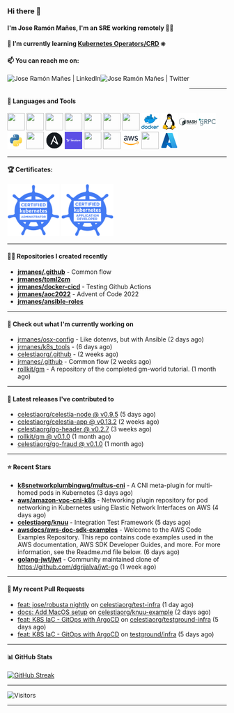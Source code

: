 ### Hi there 👋

#### I'm Jose Ramón Mañes, I'm an SRE working remotely 👨‍💻

####  🌱 I’m currently learning [Kubernetes Operators/CRD](https://kubernetes.io/docs/concepts/extend-kubernetes/operator/) ⎈
####  📫 You can reach me on:

<a href="https://www.linkedin.com/in/joseramonmanesblasco/"><img align="left" alt="Jose Ramón Mañes | LinkedIn" height="32" src="https://img.shields.io/badge/linkedin-%230077B5.svg?&style=for-the-badge&logo=linkedin&logoColor=white"/></a>
<a href="https://twitter.com/jrmanes_"><img align="left" alt="Jose Ramón Mañes | Twitter" height="32" src="https://img.shields.io/badge/Twitter-1DA1F2?style=for-the-badge&logo=twitter&logoColor=white"/></a>
<br/>

---

#### 🔨 Languages and Tools
<p align="left">
<code><img width="40" height="40" src="https://go.dev/blog/go-brand/Go-Logo/PNG/Go-Logo_Blue.png"></code>
<code><img width="40" height="40" src="https://www.vectorlogo.zone/logos/kubernetes/kubernetes-icon.svg"></code>
<code><img width="40" height="40" src="https://cluster-api.sigs.k8s.io/images/introduction.svg"></code>
<code><img width="40" height="40" src="https://cncf-branding.netlify.app/img/projects/argo/icon/color/argo-icon-color.png"></code>
<code><img width="40" height="40" src="https://camo.githubusercontent.com/bd5b74426b7087fe4c8568458993dfff11001c3b9f0a2483e1da43650cbe0672/68747470733a2f2f7777772e766563746f726c6f676f2e7a6f6e652f6c6f676f732f697374696f696f2f697374696f696f2d69636f6e2e737667"></code>
<code><img width="40" height="40" src="https://avatars.githubusercontent.com/u/3380462?s=200&v=4"></code>
<code><img width="40" height="40" src="https://avatars.githubusercontent.com/u/49725059?s=200&v=4"></code>
<code><img width="40" height="40" src="https://github.com/github/explore/raw/main/topics/docker/docker.png"></code>
<code><img width="40" height="40" src="https://github.com/github/explore/raw/main/topics/linux/linux.png"></code>
<code><img width="40" height="40" src="https://github.com/github/explore/raw/main/topics/bash/bash.png"></code>
<code><img width="40" height="40" src="https://raw.githubusercontent.com/github/explore/main/topics/grpc/grpc.png"></code>
<code><img width="40" height="40" src="https://raw.githubusercontent.com/github/explore/main/topics/python/python.png"></code>
<code><img width="40" height="40" src="https://miqh.gallerycdn.vsassets.io/extensions/miqh/vscode-language-rust/0.14.0/1536151476041/Microsoft.VisualStudio.Services.Icons.Default"></code>
<code><img width="40" height="40" src="https://github.com/github/explore/raw/main/topics/ansible/ansible.png"></code>
<code><img width="40" height="40" src="https://raw.githubusercontent.com/github/explore/80688e429a7d4ef2fca1e82350fe8e3517d3494d/topics/terraform/terraform.png"></code>
<code><img width="40" height="40" src="https://www.vectorlogo.zone/logos/vagrantup/vagrantup-icon.svg"></code>
<code><img width="40" height="40" src="https://avatars.githubusercontent.com/u/10203055?s=200&v=4"></code>
<code><img width="40" height="40" src="https://github.com/github/explore/raw/main/topics/aws/aws.png"></code>
<code><img width="40" height="40" src="https://www.vectorlogo.zone/logos/google_cloud/google_cloud-icon.svg"></code>
<code><img width="40" height="40" src="https://raw.githubusercontent.com/github/explore/80688e429a7d4ef2fca1e82350fe8e3517d3494d/topics/azure/azure.png"></code>
</p>

---

#### 🏆 Certificates:

<a href="https://www.credly.com/badges/bbcfc5a2-085d-4661-b385-0ce108904e8c/public_url"><img alt="CKA" width="120" height="120" src="https://raw.githubusercontent.com/cncf/artwork/master/other/cka/color/kubernetes-cka-color.png"/></a>
<a href="https://www.credly.com/badges/bbcfc5a2-085d-4661-b385-0ce108904e8c/public_url"><img alt="CKAD" width="120" height="120" src="https://raw.githubusercontent.com/cncf/artwork/master/other/ckad/color/kubernetes-ckad-color.png"/></a>

---

#### 👨‍💻 Repositories I created recently
- **[jrmanes/.github](https://github.com/jrmanes/.github)** - Common flow
- **[jrmanes/toml2cm](https://github.com/jrmanes/toml2cm)**
- **[jrmanes/docker-cicd](https://github.com/jrmanes/docker-cicd)** - Testing Github Actions
- **[jrmanes/aoc2022](https://github.com/jrmanes/aoc2022)** - Advent of Code 2022
- **[jrmanes/ansible-roles](https://github.com/jrmanes/ansible-roles)**

---

#### 👷 Check out what I'm currently working on


- [jrmanes/osx-config](https://github.com/jrmanes/osx-config) - Like dotenvs, but with Ansible (2 days ago)
- [jrmanes/k8s_tools](https://github.com/jrmanes/k8s_tools) -  (6 days ago)
- [celestiaorg/.github](https://github.com/celestiaorg/.github) -  (2 weeks ago)
- [jrmanes/.github](https://github.com/jrmanes/.github) - Common flow (2 weeks ago)
- [rollkit/gm](https://github.com/rollkit/gm) - A repository of the completed gm-world tutorial. (1 month ago)

---

#### 🚀 Latest releases I've contributed to


- [celestiaorg/celestia-node @ v0.9.5](https://github.com/celestiaorg/celestia-node/releases/tag/v0.9.5) (5 days ago)
- [celestiaorg/celestia-app @ v0.13.2](https://github.com/celestiaorg/celestia-app/releases/tag/v0.13.2) (2 weeks ago)
- [celestiaorg/go-header @ v0.2.7](https://github.com/celestiaorg/go-header/releases/tag/v0.2.7) (3 weeks ago)
- [rollkit/gm @ v0.1.0](https://github.com/rollkit/gm/releases/tag/v0.1.0) (1 month ago)
- [celestiaorg/go-fraud @ v0.1.0](https://github.com/celestiaorg/go-fraud/releases/tag/v0.1.0) (1 month ago)

---

#### ⭐ Recent Stars


- **[k8snetworkplumbingwg/multus-cni](https://github.com/k8snetworkplumbingwg/multus-cni)** - A CNI meta-plugin for multi-homed pods in Kubernetes (3 days ago)
- **[aws/amazon-vpc-cni-k8s](https://github.com/aws/amazon-vpc-cni-k8s)** - Networking plugin repository for pod networking in Kubernetes using Elastic Network Interfaces on AWS (4 days ago)
- **[celestiaorg/knuu](https://github.com/celestiaorg/knuu)** - Integration Test Framework (5 days ago)
- **[awsdocs/aws-doc-sdk-examples](https://github.com/awsdocs/aws-doc-sdk-examples)** - Welcome to the AWS Code Examples Repository.  This repo contains code examples used in the AWS documentation, AWS SDK Developer Guides, and more. For more information, see the Readme.md file below. (6 days ago)
- **[golang-jwt/jwt](https://github.com/golang-jwt/jwt)** - Community maintained clone of https://github.com/dgrijalva/jwt-go (1 week ago)

---

#### 🔨 My recent Pull Requests


- [feat: jose/robusta nightly](https://github.com/celestiaorg/test-infra/pull/212) on [celestiaorg/test-infra](https://github.com/celestiaorg/test-infra) (1 day ago)
- [docs: Add MacOS setup](https://github.com/celestiaorg/knuu-example/pull/7) on [celestiaorg/knuu-example](https://github.com/celestiaorg/knuu-example) (2 days ago)
- [feat: K8S IaC - GitOps with ArgoCD](https://github.com/celestiaorg/testground-infra/pull/2) on [celestiaorg/testground-infra](https://github.com/celestiaorg/testground-infra) (5 days ago)
- [feat: K8S IaC - GitOps with ArgoCD](https://github.com/testground/infra/pull/92) on [testground/infra](https://github.com/testground/infra) (5 days ago)

---

#### 📊 GitHub Stats

[![GitHub Streak](https://github-readme-streak-stats.herokuapp.com?user=jrmanes&theme=tokyonight&date_format=M%20j%5B%2C%20Y%5D)](https://git.io/streak-stats) 

--- 

![Visitors](https://visitor-badge.glitch.me/badge?page_id=github/jrmanes)

---
